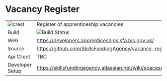 # Vacancy Register

|               |               |
| ------------- | ------------- |
|![crest](https://assets.publishing.service.gov.uk/static/images/govuk-crest-bb9e22aff7881b895c2ceb41d9340804451c474b883f09fe1b4026e76456f44b.png) |Register of apprenticeship vacancies|
| Build | <img alt="Build Status" src="https://sfa-gov-uk.visualstudio.com/_apis/public/build/definitions/c39e0c0b-7aff-4606-b160-3566f3bbce23/392/badge" /> |
| Web  | https://developers.apprenticeships.sfa.bis.gov.uk/ |
| Source  | https://github.com/SkillsFundingAgency/vacancy-register-api  |
| Api Client | TBC |
| Developer Setup | https://skillsfundingagency.atlassian.net/wiki/spaces/RAA/pages/108221221/Developer+Setup |
